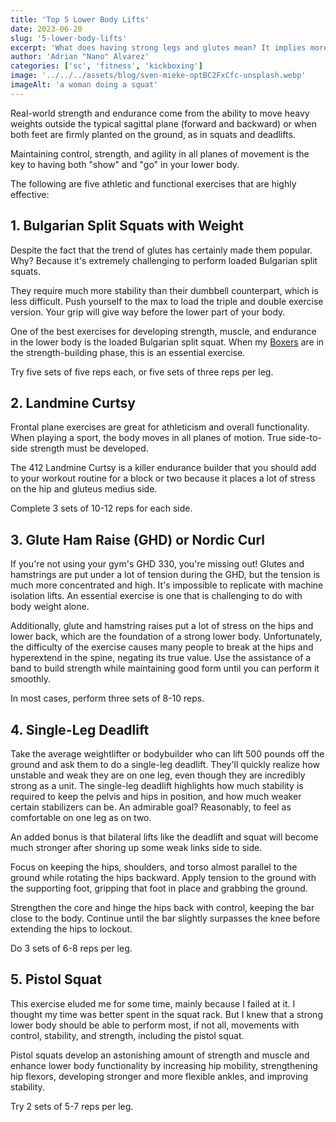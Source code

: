 ```yaml
---
title: 'Top 5 Lower Body Lifts'
date: 2023-06-20
slug: '5-lower-body-lifts'
excerpt: 'What does having strong legs and glutes mean? It implies more than just being able to move heavy weights.'
author: 'Adrian "Nano" Alvarez'
categories: ['sc', 'fitness', 'kickboxing']
image: '../../../assets/blog/sven-mieke-optBC2FxCfc-unsplash.webp'
imageAlt: 'a woman doing a squat'
---
```


Real-world strength and endurance come from the ability to move heavy weights outside the typical sagittal plane (forward and backward) or when both feet are firmly planted on the ground, as in squats and deadlifts.

Maintaining control, strength, and agility in all planes of movement is the key to having both "show" and "go" in your lower body.

The following are five athletic and functional exercises that are highly effective:

## 1. Bulgarian Split Squats with Weight
Despite the fact that the trend of glutes has certainly made them popular. Why? Because it's extremely challenging to perform loaded Bulgarian split squats.

They require much more stability than their dumbbell counterpart, which is less difficult. Push yourself to the max to load the triple and double exercise version. Your grip will give way before the lower part of your body.

One of the best exercises for developing strength, muscle, and endurance in the lower body is the loaded Bulgarian split squat. When my [Boxers](https://www.nanofighters.club/en/blog/boxing-your-next-sport/) are in the strength-building phase, this is an essential exercise.

Try five sets of five reps each, or five sets of three reps per leg.

## 2. Landmine Curtsy
Frontal plane exercises are great for athleticism and overall functionality. When playing a sport, the body moves in all planes of motion. True side-to-side strength must be developed.

The 412 Landmine Curtsy is a killer endurance builder that you should add to your workout routine for a block or two because it places a lot of stress on the hip and gluteus medius side.

Complete 3 sets of 10-12 reps for each side.

## 3. Glute Ham Raise (GHD) or Nordic Curl
If you're not using your gym's GHD 330, you're missing out! Glutes and hamstrings are put under a lot of tension during the GHD, but the tension is much more concentrated and high. It's impossible to replicate with machine isolation lifts. An essential exercise is one that is challenging to do with body weight alone.

Additionally, glute and hamstring raises put a lot of stress on the hips and lower back, which are the foundation of a strong lower body. Unfortunately, the difficulty of the exercise causes many people to break at the hips and hyperextend in the spine, negating its true value.
Use the assistance of a band to build strength while maintaining good form until you can perform it smoothly.

In most cases, perform three sets of 8-10 reps.

## 4. Single-Leg Deadlift
Take the average weightlifter or bodybuilder who can lift 500 pounds off the ground and ask them to do a single-leg deadlift. They'll quickly realize how unstable and weak they are on one leg, even though they are incredibly strong as a unit. The single-leg deadlift highlights how much stability is required to keep the pelvis and hips in position, and how much weaker certain stabilizers can be. An admirable goal? Reasonably, to feel as comfortable on one leg as on two.

An added bonus is that bilateral lifts like the deadlift and squat will become much stronger after shoring up some weak links side to side.

Focus on keeping the hips, shoulders, and torso almost parallel to the ground while rotating the hips backward. Apply tension to the ground with the supporting foot, gripping that foot in place and grabbing the ground.

Strengthen the core and hinge the hips back with control, keeping the bar close to the body. Continue until the bar slightly surpasses the knee before extending the hips to lockout.

Do 3 sets of 6-8 reps per leg.

## 5. Pistol Squat
This exercise eluded me for some time, mainly because I failed at it. I thought my time was better spent in the squat rack. But I knew that a strong lower body should be able to perform most, if not all, movements with control, stability, and strength, including the pistol squat.

Pistol squats develop an astonishing amount of strength and muscle and enhance lower body functionality by increasing hip mobility, strengthening hip flexors, developing stronger and more flexible ankles, and improving stability.

Try 2 sets of 5-7 reps per leg.
